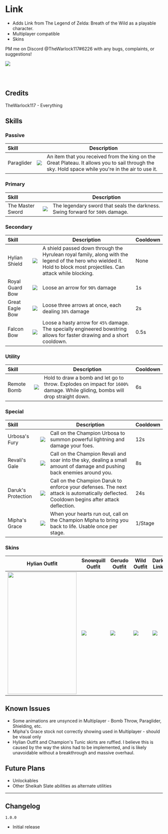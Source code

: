 # Link #
- Adds Link from The Legend of Zelda: Breath of the Wild as a playable character.
- Multiplayer compatible
- Skins

PM me on Discord @TheWarlock117#6226 with any bugs, complaints, or suggestions!

[![](https://cdn.discordapp.com/attachments/1099804589684969593/1099811837639413820/Risk_of_Rain_2_Screenshot_2023.04.23_-_14.24.24.15.png)]()

[![]()]()
[![]()]()

[![]()]()

## Credits
TheWarlock117 - Everything

## Skills

### Passive
| Skill | | Description |
|:-|-|------|
| Paraglider | ![](https://cdn.discordapp.com/attachments/1099804589684969593/1099804887358914630/Paraglider.png) | An item that you received from the king on the Great Plateau. It allows you to sail through the sky. Hold space while you're in the air to use it. |

### Primary
| Skill | | Description |
|:-|-|------|
| The Master Sword | ![](https://cdn.discordapp.com/attachments/1099804589684969593/1099804836582658168/MasterSword.png) | The legendary sword that seals the darkness. Swing forward for `500%` damage. |

### Secondary
| Skill | | Description | Cooldown |
|:-|-|------|-|
| Hylian Shield | ![](https://cdn.discordapp.com/attachments/1099804589684969593/1099804788134248458/HylianShieldIcon.png) | A shield passed down through the Hyrulean royal family, along with the legend of the hero who wielded it. Hold to block most projectiles. Can attack while blocking. | None |
| Royal Guard Bow | ![](https://cdn.discordapp.com/attachments/1099804589684969593/1099804748112212088/RoyalGuardBow.png) | Loose an arrow for `90%` damage | 1s |
| Great Eagle Bow | ![](https://cdn.discordapp.com/attachments/1099804589684969593/1099804714373222501/GreatEagleBow.png) | Loose three arrows at once, each dealing `30%` damage | 2s |
| Falcon Bow | ![](https://cdn.discordapp.com/attachments/1099804589684969593/1099804708685750292/FalconBow.png) | Loose a hasty arrow for `45%` damage. The specially engineered bowstring allows for faster drawing and a short cooldown. | 0.5s |

### Utility
| Skill | | Description | Cooldown |
|:-|-|------|-|
| Remote Bomb | ![](https://cdn.discordapp.com/attachments/1099804589684969593/1099804877707812974/RemoteBomb.png) | Hold to draw a bomb and let go to throw. Explodes on impact for `1600%` damage. While gliding, bombs will drop straight down. | 6s |

### Special
| Skill | | Description | Cooldown |
|:-|-|------|-|
| Urbosa's Fury | ![](https://cdn.discordapp.com/attachments/1099804589684969593/1099804902382899220/UrbosasFury.png) | Call on the Champion Urbosa to summon powerful lightning and damage your foes. | 12s |
| Revali's Gale | ![](https://cdn.discordapp.com/attachments/1099804589684969593/1099804910859599965/RevalisGale.png) | Call on the Champion Revali and soar into the sky, dealing a small amount of damage and pushing back enemies around you. | 8s |
| Daruk's Protection | ![](https://cdn.discordapp.com/attachments/1099804589684969593/1099804924352663662/DaruksProtection.png) | Call on the Champion Daruk to enforce your defenses. The next attack is automatically deflected. Cooldown begins after attack deflection. | 24s |
| Mipha's Grace | ![](https://cdn.discordapp.com/attachments/1099804589684969593/1099804935039754360/MiphasGrace.png) | When your hearts run out, call on the Champion Mipha to bring you back to life. Usable once per stage. | 1/Stage |

### Skins
| Hylian Outfit | Snowquill Outfit | Gerudo Outfit | Wild Outfit | Dark Link | Champion's Tunic |
|-|-|-|-|-|-|
| <img src="https://cdn.discordapp.com/attachments/1099804589684969593/1099817644149973134/Hylian.png"  width="220" height="390"> | ![](https://cdn.discordapp.com/attachments/1099804589684969593/1099817644397445220/Snowquill.png) | ![](https://cdn.discordapp.com/attachments/1099804589684969593/1099817643919282336/Gerudo.png) | ![](https://cdn.discordapp.com/attachments/1099804589684969593/1099817644607148042/Wild.png) | ![](https://cdn.discordapp.com/attachments/1099804589684969593/1099817643726356521/Dark.png) | ![](https://cdn.discordapp.com/attachments/1099804589684969593/1099817643478884423/Champion.png) |

## Known Issues
- Some animations are unsynced in Multiplayer - Bomb Throw, Paraglider, Shielding, etc.
- Mipha's Grace stock not correctly showing used in Multiplayer - should be visual only
- Hylian Outfit and Champion's Tunic skirts are ruffled. I believe this is caused by the way the skins had to be implemented, and is likely unavoidable without a breakthrough and massive overhaul.

## Future Plans
- Unlockables
- Other Sheikah Slate abilities as alternate utilities
___
## Changelog

`1.0.0`
- Initial release
